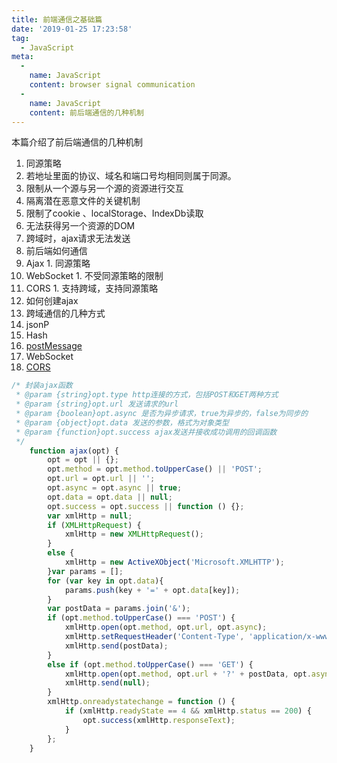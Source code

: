 ```yaml
---
title: 前端通信之基础篇
date: '2019-01-25 17:23:58'
tag: 
  - JavaScript
meta:
  -
    name: JavaScript
    content: browser signal communication
  -
    name: JavaScript
    content: 前后端通信的几种机制
---
```

本篇介绍了前后端通信的几种机制
<!-- more -->

1. 同源策略
  1. 若地址里面的协议、域名和端口号均相同则属于同源。
  2. 限制从一个源与另一个源的资源进行交互
  3. 隔离潜在恶意文件的关键机制
  4. 限制了cookie 、localStorage、IndexDb读取
  5. 无法获得另一个资源的DOM
  6. 跨域时，ajax请求无法发送
2. 前后端如何通信
  1. Ajax
    1. 同源策略
  2. WebSocket
    1. 不受同源策略的限制
  3. CORS
    1. 支持跨域，支持同源策略
3. 如何创建ajax
4. 跨域通信的几种方式
  1. jsonP
  2. Hash
  3. [postMessage](https://www.w3cschool.cn/fetch_api/fetch_api-lx142x8t.html)
  4. WebSocket
  5. [CORS](http://www.ruanyifeng.com/blog/2016/04/cors.html)

```JavaScript
/* 封装ajax函数
 * @param {string}opt.type http连接的方式，包括POST和GET两种方式
 * @param {string}opt.url 发送请求的url
 * @param {boolean}opt.async 是否为异步请求，true为异步的，false为同步的
 * @param {object}opt.data 发送的参数，格式为对象类型
 * @param {function}opt.success ajax发送并接收成功调用的回调函数
 */
    function ajax(opt) {
        opt = opt || {};
        opt.method = opt.method.toUpperCase() || 'POST';
        opt.url = opt.url || '';
        opt.async = opt.async || true;
        opt.data = opt.data || null;
        opt.success = opt.success || function () {};
        var xmlHttp = null;
        if (XMLHttpRequest) {
            xmlHttp = new XMLHttpRequest();
        }
        else {
            xmlHttp = new ActiveXObject('Microsoft.XMLHTTP');
        }var params = [];
        for (var key in opt.data){
            params.push(key + '=' + opt.data[key]);
        }
        var postData = params.join('&');
        if (opt.method.toUpperCase() === 'POST') {
            xmlHttp.open(opt.method, opt.url, opt.async);
            xmlHttp.setRequestHeader('Content-Type', 'application/x-www-form-urlencoded;charset=utf-8');
            xmlHttp.send(postData);
        }
        else if (opt.method.toUpperCase() === 'GET') {
            xmlHttp.open(opt.method, opt.url + '?' + postData, opt.async);
            xmlHttp.send(null);
        } 
        xmlHttp.onreadystatechange = function () {
            if (xmlHttp.readyState == 4 && xmlHttp.status == 200) {
                opt.success(xmlHttp.responseText);
            }
        };
    }
```

